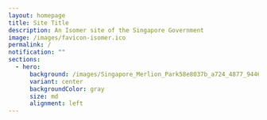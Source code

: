 ```yaml
---
layout: homepage
title: Site Title
description: An Isomer site of the Singapore Government
image: /images/favicon-isomer.ico
permalink: /
notification: ""
sections:
  - hero:
      background: /images/Singapore_Merlion_Park58e8037b_a724_4877_9446_58bde1afaa4a.jpg
      variant: center
      backgroundColor: gray
      size: md
      alignment: left
---
```

